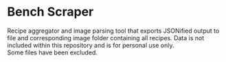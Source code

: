 # Bench Scraper
Recipe aggregator and image parsing tool that exports JSONified output to file and corresponding image folder containing all recipes. Data is not included within this repository and is for personal use only.  
Some files have been excluded. 
